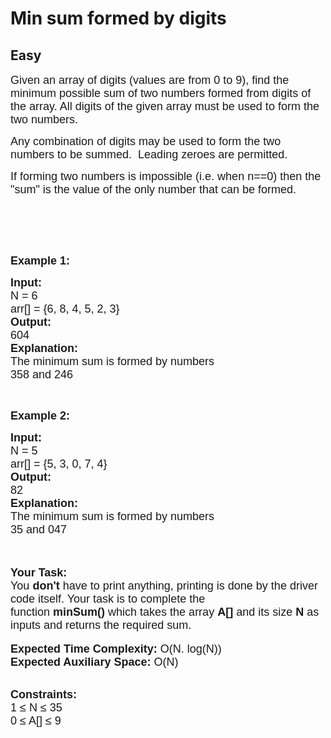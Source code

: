# Min sum formed by digits
## Easy
<div class="problems_problem_content__Xm_eO"><p><span style="font-size: 18px;"><span style="font-family: arial,helvetica,sans-serif;">Given an array of digits (values are from 0 to 9), find the minimum possible sum of two numbers formed from digits of the array. All digits of the given array must be used to form the two numbers.</span></span></p>
<p><span style="font-size: 18px;"><span style="font-family: arial,helvetica,sans-serif;">Any combination of digits may be used to form the two numbers to be summed. &nbsp;Leading zeroes are permitted.</span></span></p>
<p><span style="font-size: 18px;"><span style="font-family: arial,helvetica,sans-serif;">If forming two numbers is impossible (i.e. when n==0) then the "sum" is the value of the only number that can be formed.</span></span></p>
<p><br>&nbsp;</p>
<p>&nbsp;</p>
<p><span style="font-size: 18px;"><span style="font-family: arial,helvetica,sans-serif;"><strong>Example 1:</strong></span></span></p>
<pre><span style="font-size: 18px;"><span style="font-family: arial,helvetica,sans-serif;"><strong>Input:</strong></span>
<span style="font-family: arial,helvetica,sans-serif;">N = 6</span>
<span style="font-family: arial,helvetica,sans-serif;">arr[] = {6, 8, 4, 5, 2, 3}
</span><strong><span style="font-family: arial,helvetica,sans-serif;">Output:</span></strong>
<span style="font-family: arial,helvetica,sans-serif;">604
</span><strong><span style="font-family: arial,helvetica,sans-serif;">Explanation:</span></strong>
<span style="font-family: arial,helvetica,sans-serif;">The minimum sum is formed by numbers </span>
<span style="font-family: arial,helvetica,sans-serif;">358 and 246</span></span></pre>
<p>&nbsp;</p>
<p><span style="font-size: 18px;"><span style="font-family: arial,helvetica,sans-serif;"><strong>Example 2:</strong></span></span></p>
<pre><span style="font-size: 18px;"><span style="font-family: arial,helvetica,sans-serif;"><strong>Input:</strong></span>
<span style="font-family: arial,helvetica,sans-serif;">N = 5</span>
<span style="font-family: arial,helvetica,sans-serif;">arr[] = {5, 3, 0, 7, 4}</span>
<strong><span style="font-family: arial,helvetica,sans-serif;">Output:</span></strong>
<span style="font-family: arial,helvetica,sans-serif;">82</span>
<strong><span style="font-family: arial,helvetica,sans-serif;">Explanation:</span></strong>
<span style="font-family: arial,helvetica,sans-serif;">The minimum sum is formed by numbers </span>
<span style="font-family: arial,helvetica,sans-serif;">35 and 047</span></span>
</pre>
<p><br><br><span style="font-size: 18px;"><span style="font-family: arial,helvetica,sans-serif;"><strong>Your Task:</strong><br>You <strong>don't</strong> have to print anything, printing is done by the driver code itself. Your task is to complete the function&nbsp;<strong>minSum()</strong>&nbsp;which takes the array <strong>A[]</strong> and its size <strong>N</strong><strong> </strong>as inputs and returns the required sum.</span></span><br><br><span style="font-size: 18px;"><span style="font-family: arial,helvetica,sans-serif;"><strong>Expected Time Complexity: </strong>O(N. log(N))<br><strong>Expected Auxiliary Space: </strong>O(N)</span></span></p>
<p><br><span style="font-size: 18px;"><span style="font-family: arial,helvetica,sans-serif;"><strong>Constraints:</strong></span><br><span style="font-family: arial,helvetica,sans-serif;">1 ≤ N ≤ 35<br>0 ≤ A[] ≤ 9</span></span></p></div>
